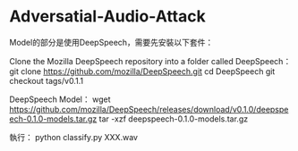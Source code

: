 # Adversatial-Audio-Attack
Model的部分是使用DeepSpeech，需要先安裝以下套件：

Clone the Mozilla DeepSpeech repository into a folder called DeepSpeech：
  git clone https://github.com/mozilla/DeepSpeech.git
  cd DeepSpeech
  git checkout tags/v0.1.1

DeepSpeech Model：
  wget https://github.com/mozilla/DeepSpeech/releases/download/v0.1.0/deepspeech-0.1.0-models.tar.gz
  tar -xzf deepspeech-0.1.0-models.tar.gz
  
  
執行：
  python classify.py XXX.wav
